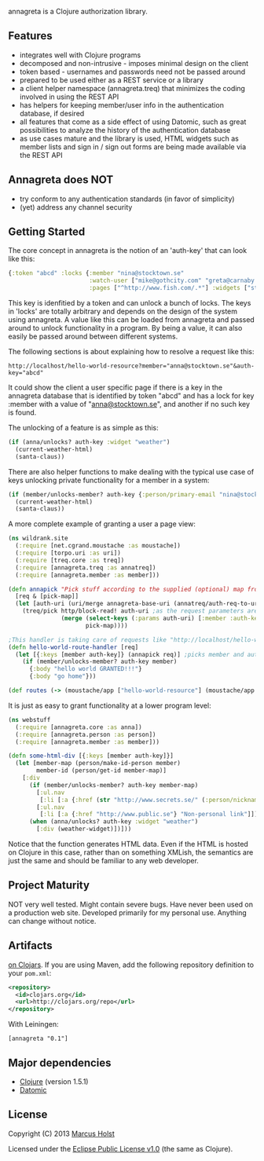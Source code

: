 annagreta is a Clojure authorization library.

## Features

 * integrates well with Clojure programs
 * decomposed and non-intrusive - imposes minimal design on the client
 * token based - usernames and passwords need not be passed around
 * prepared to be used either as a REST service or a library
 * a client helper namespace (annagreta.treq) that minimizes the coding involved in using the REST API
 * has helpers for keeping member/user info in the authentication database, if desired
 * all features that come as a side effect of using Datomic, such as great possibilities to analyze the history of the authentication database
 * as use cases mature and the library is used, HTML widgets such as member lists and sign in / sign out forms are being made available via the REST API

## Annagreta does NOT

 * try conform to any authentication standards (in favor of simplicity)
 * (yet) address any channel security

## Getting Started

The core concept in annagreta is the notion of an 'auth-key' that can look like this:
```clj
{:token "abcd" :locks {:member "nina@stocktown.se"
                       :watch-user ["mike@gothcity.com" "greta@carnaby.uk"]
                       :pages ["^http://www.fish.com/.*"] :widgets ["stocks" "weather"]}}
```
This key is idenfitied by a token and can unlock a bunch of locks. The keys in 'locks' are totally arbitrary and depends on the design of the system using annagreta. A value like this can be loaded from annagreta and passed around to unlock functionality in a program. By being a value, it can also easily be passed around between different systems.

The following sections is about explaining how to resolve a request like this:
```
http://localhost/hello-world-resource?member="anna@stocktown.se"&auth-key="abcd"
```
It could show the client a user specific page if there is a key in the annagreta database that is identified by token "abcd" and has a lock for key :member with a value of "anna@stocktown.se", and another if no such key is found.

The unlocking of a feature is as simple as this:
```clj
(if (anna/unlocks? auth-key :widget "weather")
  (current-weather-html)
  (santa-claus))
```

There are also helper functions to make dealing with the typical use case of keys unlocking private functionality for a member in a system:
```clj
(if (member/unlocks-member? auth-key {:person/primary-email "nina@stocktown.se"})
  (current-weather-html)
  (santa-claus))
```

A more complete example of granting a user a page view:
```clj
(ns wildrank.site
  (:require [net.cgrand.moustache :as moustache])
  (:require [torpo.uri :as uri])
  (:require [treq.core :as treq])
  (:require [annagreta.treq :as annatreq])
  (:require [annagreta.member :as member]))

(defn annapick "Pick stuff according to the supplied (optional) map from annagreta. Always picks :member :auth-key identified by the corresponding request parameters from annagreta."
  [req & [pick-map]]
  (let [auth-uri (uri/merge annagreta-base-uri (annatreq/auth-req-to-uri req))]
    (treq/pick http/block-read! auth-uri ;as the request parameters are a natural flat map, or the top of a tree, treq is a good fit for resolving the params
               (merge (select-keys (:params auth-uri) [:member :auth-key])
                      pick-map))))

;This handler is taking care of requests like "http://localhost/hello-world-resource?member="anna@stocktown.se"&auth-key="abcd"
(defn hello-world-route-handler [req]
  (let [{:keys [member auth-key]} (annapick req)] ;picks member and auth-key from annagreta
    (if (member/unlocks-member? auth-key member)
      {:body "hello world GRANTED!!!"}
      {:body "go home"}))

(def routes (-> (moustache/app ["hello-world-resource"] (moustache/app :get hello-world-route-handler))
```

It is just as easy to grant functionality at a lower program level:

```clj
(ns webstuff
  (:require [annagreta.core :as anna])
  (:require [annagreta.person :as person])
  (:require [annagreta.member :as member]))

(defn some-html-div [{:keys [member auth-key]}]
  (let [member-map (person/make-id-person member)
        member-id (person/get-id member-map)]
    [:div
      (if (member/unlocks-member? auth-key member-map)
        [:ul.nav
         [:li [:a {:href (str "http://www.secrets.se/" (:person/nickname member))} "Your personal link"]]
        [:ul.nav
         [:li [:a {:href "http://www.public.se"} "Non-personal link"]]]))
      (when (anna/unlocks? auth-key :widget "weather")
        [:div (weather-widget)])]))
```
Notice that the function generates HTML data. Even if the HTML is hosted on Clojure in this case, rather than on something XMLish, the semantics are just the same and should be familiar to any web developer.


## Project Maturity

NOT very well tested. Might contain severe bugs. Have never been used on a production web site. Developed primarily for my personal use. Anything can change without notice.

## Artifacts

[on Clojars](https://clojars.org/annagreta). If you are using Maven, add the following repository
definition to your `pom.xml`:

```xml
<repository>
  <id>clojars.org</id>
  <url>http://clojars.org/repo</url>
</repository>
```

With Leiningen:
```
[annagreta "0.1"]
```

## Major dependencies

 * [Clojure](http://clojure.org/) (version 1.5.1)
 * [Datomic](http://docs.datomic.com/)

## License

Copyright (C) 2013 [Marcus Holst](https://twitter.com/zolst)

Licensed under the [Eclipse Public License v1.0](http://www.eclipse.org/legal/epl-v10.html) (the same as Clojure).